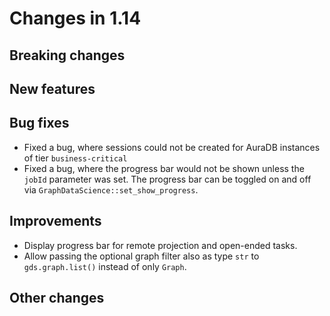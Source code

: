 # Changes in 1.14


## Breaking changes


## New features


## Bug fixes

* Fixed a bug, where sessions could not be created for AuraDB instances of tier `business-critical`
* Fixed a bug, where the progress bar would not be shown unless the `jobId` parameter was set. The progress bar can be toggled on and off via `GraphDataScience::set_show_progress`.


## Improvements

* Display progress bar for remote projection and open-ended tasks.
* Allow passing the optional graph filter also as type `str` to `gds.graph.list()` instead of only `Graph`.


## Other changes
